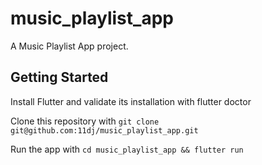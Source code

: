 # music_playlist_app

A Music Playlist App  project.

## Getting Started

Install Flutter and validate its installation with flutter doctor

Clone this repository with ```git clone git@github.com:11dj/music_playlist_app.git```

Run the app with ```cd music_playlist_app && flutter run```
